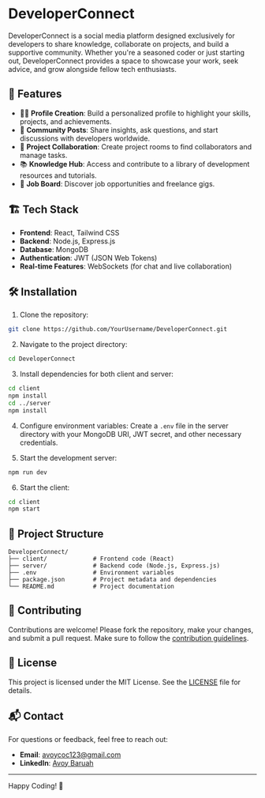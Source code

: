 # DeveloperConnect

DeveloperConnect is a social media platform designed exclusively for developers to share knowledge, collaborate on projects, and build a supportive community. Whether you're a seasoned coder or just starting out, DeveloperConnect provides a space to showcase your work, seek advice, and grow alongside fellow tech enthusiasts.

## 🚀 Features

- 🧑‍💻 **Profile Creation**: Build a personalized profile to highlight your skills, projects, and achievements.
- 💬 **Community Posts**: Share insights, ask questions, and start discussions with developers worldwide.
- 🔧 **Project Collaboration**: Create project rooms to find collaborators and manage tasks.
- 📚 **Knowledge Hub**: Access and contribute to a library of development resources and tutorials.
- 🎯 **Job Board**: Discover job opportunities and freelance gigs.

## 🏗️ Tech Stack

- **Frontend**: React, Tailwind CSS
- **Backend**: Node.js, Express.js
- **Database**: MongoDB
- **Authentication**: JWT (JSON Web Tokens)
- **Real-time Features**: WebSockets (for chat and live collaboration)

## 🛠️ Installation

1. Clone the repository:

```bash
git clone https://github.com/YourUsername/DeveloperConnect.git
```

2. Navigate to the project directory:

```bash
cd DeveloperConnect
```

3. Install dependencies for both client and server:

```bash
cd client
npm install
cd ../server
npm install
```

4. Configure environment variables:
Create a `.env` file in the server directory with your MongoDB URI, JWT secret, and other necessary credentials.

5. Start the development server:

```bash
npm run dev
```

6. Start the client:

```bash
cd client
npm start
```

## 📂 Project Structure

```
DeveloperConnect/
├── client/             # Frontend code (React)
├── server/             # Backend code (Node.js, Express.js)
├── .env                # Environment variables
├── package.json        # Project metadata and dependencies
└── README.md           # Project documentation
```

## 🤝 Contributing

Contributions are welcome! Please fork the repository, make your changes, and submit a pull request. Make sure to follow the [contribution guidelines](CONTRIBUTING.md).

## 📜 License

This project is licensed under the MIT License. See the [LICENSE](LICENSE) file for details.

## 📬 Contact

For questions or feedback, feel free to reach out:

- **Email**: avoycoc123@gmail.com
- **LinkedIn**: [Avoy Baruah](https://www.linkedin.com/in/avoy-baruah/)

---

Happy Coding! 🚀

